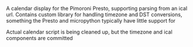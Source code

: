 A calendar display for the Pimoroni Presto, supporting parsing from an ical url.
Contains custom library for handling timezone and DST conversions, something the Presto and micropython typically have little support for

Actual calendar script is being cleaned up, but the timezone and ical components are committed
